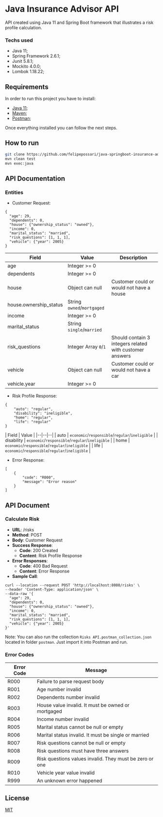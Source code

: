 
# Java Insurance Advisor API

API created using Java 11 and Spring Boot framework that illustrates a risk profile calculation. 

### Techs used
- Java 11;
- Spring Framework 2.6.1;
- Junit 5.8.1;
- Mockito 4.0.0;
- Lombok 1.18.22;

## Requirements

In order to run this project you have to install:

- [Java 11](https://docs.aws.amazon.com/corretto/latest/corretto-11-ug/downloads-list.html);
- [Maven](https://maven.apache.org/download.cgi);
- [Postman](https://www.postman.com/downloads/);

Once everything installed you can follow the next steps.

## How to run

```bash
git clone https://github.com/felipepossari/java-springboot-insurance-advisor.git
mvn clean test
mvn exec:java
```

## API Documentation

### Entities
* Customer Request:
```
{
  "age": 29,
  "dependents": 0,
  "house": {"ownership_status": "owned"},
  "income": 0,
  "marital_status": "married",
  "risk_questions": [1, 1, 1],
  "vehicle": {"year": 2005}
}
```


| Field | Value | Description |
|--|--|--|
| age | Integer >= 0 | |
| dependents | Integer >= 0 | |
| house | Object can null | Customer could or would not have a house |
| house.ownership_status | String `owned`/`mortgaged` | |
| income | Integer >= 0 | |
| marital_status | String `single`/`married` | |
| risk_questions | Integer Array `0`/`1` | Should contain 3 integers related with customer answers |
| vehicle | Object can null | Customer could or would not have a car |
| vehicle.year | Integer >= 0 | |

* Risk Profile Response:
```
{
    "auto": "regular",
    "disability": "ineligible",
    "home": "regular",
    "life": "regular"
}
```

| Field | Value |
|--|--|--|
| auto | `economic`/`responsible`/`regular`/`ineligible` |
| disability | `economic`/`responsible`/`regular`/`ineligible` |
| home | `economic`/`responsible`/`regular`/`ineligible` |
| life | `economic`/`responsible`/`regular`/`ineligible` |

* Error Response:
```
[
	{
		"code": "R000",
		"message": "Error reason"
	}
]
```

## API Document
### Calculate Risk
* **URL**: /risks
* **Method**: POST
* **Body**: Customer Request
* **Success Response**:
    * **Code**: 200 Created
    * **Content**: Risk Profile Response
* **Error Responses**:
    * **Code**: 400 Bad Request
    * **Content**: Error Response
* **Sample Call**:
```
curl --location --request POST 'http://localhost:8080/risks' \
--header 'Content-Type: application/json' \
--data-raw '{
  "age": 29,
  "dependents": 0,
  "house": {"ownership_status": "owned"},
  "income": 0,
  "marital_status": "married",
  "risk_questions": [1, 1, 1],
  "vehicle": {"year": 2005}
}'
```
Note: You can also run the collection `Risks API.postman_collection.json` located in folder `postman`. Just import it into Postman and run.

### Error Codes
|Error Code| Message  |  
|--|--|  
| R000  | Failure to parse request body |  
| R001  | Age number invalid |  
| R002  | Dependents number invalid |  
| R003 | House value invalid. It must be owned or mortgaged |  
| R004 | Income number invalid |  
| R005 | Marital status cannot be null or empty |  
| R006 | Marital status invalid. It must be single or married |
| R007 | Risk questions cannot be null or empty |
| R008 | Risk questions must have three answers |
| R009 | Risk questions values invalid. They must be zero or one |
| R010 | Vehicle year value invalid |
| R999  | An unknown error happened |

## License
[MIT](https://choosealicense.com/licenses/mit/)
